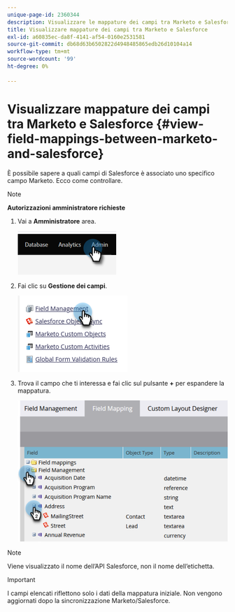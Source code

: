 ```yaml
---
unique-page-id: 2360344
description: Visualizzare le mappature dei campi tra Marketo e Salesforce - Documenti Marketo - Documentazione del prodotto
title: Visualizzare mappature dei campi tra Marketo e Salesforce
exl-id: a60835ec-da8f-4141-af54-0160e2531581
source-git-commit: db68d63b6502822d4948485865edb26d10104a14
workflow-type: tm+mt
source-wordcount: '99'
ht-degree: 0%

---
```


# Visualizzare mappature dei campi tra Marketo e Salesforce {#view-field-mappings-between-marketo-and-salesforce}

È possibile sapere a quali campi di Salesforce è associato uno specifico campo Marketo. Ecco come controllare.

>[!NOTE]
>
>**Autorizzazioni amministratore richieste**

1. Vai a **Amministratore** area.

   ![](assets/view-field-mappings-between-marketo-and-salesforce-1.png)

1. Fai clic su **Gestione dei campi**.

   ![](assets/view-field-mappings-between-marketo-and-salesforce-2.png)

1. Trova il campo che ti interessa e fai clic sul pulsante **+** per espandere la mappatura.

   ![](assets/view-field-mappings-between-marketo-and-salesforce-3.png)

>[!NOTE]
>
>Viene visualizzato il nome dell’API Salesforce, non il nome dell’etichetta.

>[!IMPORTANT]
>
>I campi elencati riflettono solo i dati della mappatura iniziale. Non vengono aggiornati dopo la sincronizzazione Marketo/Salesforce.

